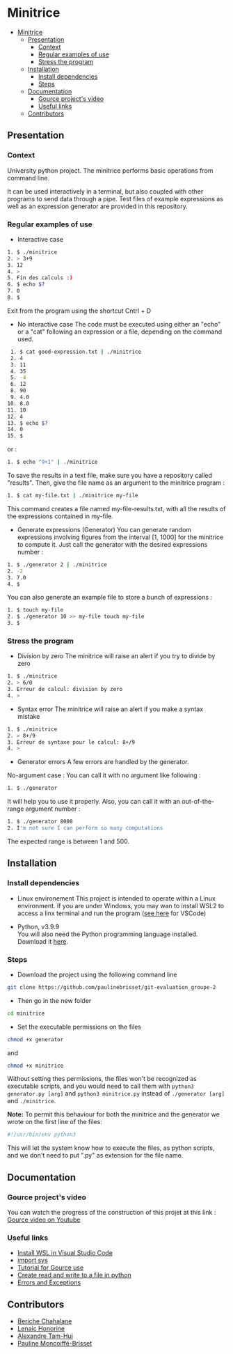 # Minitrice

- [Minitrice](#minitrice)
    - [Presentation](#presentation)
        - [Context](#context)
        - [Regular examples of use](#regular-examples-of-use)
        - [Stress the program](#stress-the-program)
    - [Installation](#installation)
        - [Install dependencies](#install-dependencies)
        - [Steps](#steps)
    - [Documentation](#documentation)
        - [Gource project's video](#gource-projects-video)
        - [Useful links](#useful-links)
    - [Contributors](#contributors)

## Presentation

### Context
University python project. The minitrice performs basic operations from command line. 

It can be used interactively in a terminal, but also coupled with other programs to send data through a pipe. Test files of example expressions as well as an expression generator are provided in this repository.

### Regular examples of use
- Interactive case
```bash
1. $ ./minitrice
2. > 3+9
3. 12
4. > 
5. Fin des calculs :)
6. $ echo $?
7. 0
8. $ 
```
Exit from the program using the shortcut Cntrl + D

- No interactive case 
The code must be executed using either an "echo" or a "cat" following an expression or a file, depending on the command used.

```bash
 1. $ cat good-expression.txt | ./minitrice
 2. 4
 3. 11
 4. 35
 5. -4
 6. 12
 8. 90
 9. 4.0
10. 8.0
11. 10
12. 4
13. $ echo $?
14. 0
15. $ 
```
or : 

```bash
1. $ echo "9+1" | ./minitrice
```

To save the results in a text file, make sure you have a repository called "results".
Then, give the file name as an argument to the minitrice program : 

```bash
1. $ cat my-file.txt | ./minitrice my-file
```
This command creates a file named my-file-results.txt, with all the results of the expressions contained in my-file.

- Generate expressions (Generator)
You can generate random expressions involving figures from the interval [1, 1000] for the minitrice to compute it. Just call the generator with the desired expressions number : 

```bash
1. $ ./generator 2 | ./minitrice
2. -2
3. 7.0
4. $
```

You can also generate an example file to store a bunch of expressions : 
```bash
1. $ touch my-file
2. $ ./generator 10 >> my-file touch my-file
3. $
```

### Stress the program 

- Division by zero
The minitrice will raise an alert if you try to divide by zero
```bash
1. $ ./minitrice 
2. > 6/0
3. Erreur de calcul: division by zero
4. >
```
- Syntax error
The minitrice will raise an alert if you make a syntax mistake
```bash
1. $ ./minitrice 
2. > 8+/9
3. Erreur de syntaxe pour le calcul: 8+/9
4. >
```


- Generator errors 
A few errors are handled by the generator. 

No-argument case : 
You can call it with no argument like following :
```bash
1. $ ./generator
```
It will help you to use it properly. 
Also, you can call it with an out-of-the-range argument number :
```bash
1. $ ./generator 8000
2. I'm not sure I can perform so many computations
```
The expected range is between 1 and 500.

## Installation

### Install dependencies
- Linux environement
This project is intended to operate within a Linux environment. If you are under Windows, you may wan to install WSL2 to access a linx terminal and run the program ([see here](https://code.visualstudio.com/docs/remote/wsl) for VSCode)

- Python, v3.9.9 <br>
You will also need the Python programming language installed. Download it [here](https://www.python.org/).

### Steps 
- Download the project using the following command line

```bash
git clone https://github.com/paulinebrisset/git-evaluation_groupe-2
``` 
- Then go in the new folder
```bash
cd minitrice
``` 
- Set the executable permissions on the files
```bash
chmod +x generator
``` 
and
```bash
chmod +x minitrice
```

Without setting thes permissions, the files won't be recognized as executable scripts, and you would need to call them with `python3 generator.py [arg]` and `python3 minitrice.py`  instead of `./generator [arg]` and `./minitrice`.


<b>Note:</b>  To permit this behaviour for both the minitrice and the generator we wrote on the first line of the files: <br>

```bash
#!/usr/bin/env python3
```
This will let the system know how to execute the files, as python scripts, and we don't need to put ".py" as extension for the file name.

## Documentation
### Gource project's video
You can watch the progress of the construction of this projet at this link : [Gource video on Youtube](https://youtu.be/wL6XTHdgqfU)

### Useful links
- [Install WSL in Visual Studio Code](https://code.visualstudio.com/docs/remote/wsl)
- [import sys](https://docs.python.org/fr/3/library/sys.html)
- [Tutorial for Gource use](https://dev.to/voieducode/my-gource-video-production-pipeline-5eb0)
- [Create read and write to a file in python](https://python.doctor/page-lire-ecrire-creer-fichier-python)
- [Errors and Exceptions](https://docs.python.org/fr/3/tutorial/errors.html)

## Contributors
- [Beriche Chahalane](https://github.com/Beriche)
- [Lenaic Honorine](https://github.com/LenaicHnr)
- [Alexandre Tam-Hui](https://github.com/Alextmh)
- [Pauline Moncoiffé-Brisset](https://github.com/paulinebrisset)

